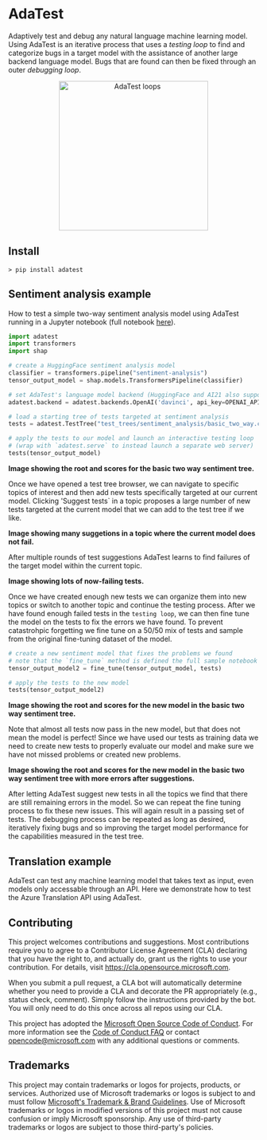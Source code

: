 # AdaTest
Adaptively test and debug any natural language machine learning model. Using AdaTest is an iterative process that uses a *testing loop* to find and categorize bugs in a target model with the assistance of another large backend language model. Bugs that are found can then be fixed through an outer *debugging loop*.

<p align="center">
  <img src="https://raw.githubusercontent.com/microsoft/adatest/master/docs/artwork/main_loops.png" width="300" alt="AdaTest loops" />
</p>

## Install

```
> pip install adatest
```

## Sentiment analysis example

How to test a simple two-way sentiment analysis model using AdaTest running in a Jupyter notebook (full notebook [here](here)).

```python
import adatest
import transformers
import shap

# create a HuggingFace sentiment analysis model
classifier = transformers.pipeline("sentiment-analysis")
tensor_output_model = shap.models.TransformersPipeline(classifier)

# set AdaTest's language model backend (HuggingFace and AI21 also supported)
adatest.backend = adatest.backends.OpenAI('davinci', api_key=OPENAI_API_KEY)

# load a starting tree of tests targeted at sentiment analysis
tests = adatest.TestTree("test_trees/sentiment_analysis/basic_two_way.csv", auto_save=True)

# apply the tests to our model and launch an interactive testing loop
# (wrap with `adatest.serve` to instead launch a separate web server)
tests(tensor_output_model)
```

**Image showing the root and scores for the basic two way sentiment tree.**

Once we have opened a test tree browser, we can navigate to specific topics of interest and then add new tests specifically targeted at our current model. Clicking 'Suggest tests` in a topic proposes a large number of new tests targeted at the current model that we can add to the test tree if we like.

**Image showing many suggetions in a topic where the current model does not fail.**

After multiple rounds of test suggestions AdaTest learns to find failures of the target model within the current topic.

**Image showing lots of now-failing tests.**

Once we have created enough new tests we can organize them into new topics or switch to another topic and continue the testing process. After we have found enough failed tests in the `testing loop`, we can then fine tune the model on the tests to fix the errors we have found. To prevent catastrohpic forgetting we fine tune on a 50/50 mix of tests and sample from the original fine-tuning dataset of the model.

```python
# create a new sentiment model that fixes the problems we found
# note that the `fine_tune` method is defined the full sample notebook
tensor_output_model2 = fine_tune(tensor_output_model, tests)

# apply the tests to the new model
tests(tensor_output_model2)
```

**Image showing the root and scores for the new model in the basic two way sentiment tree.**

Note that almost all tests now pass in the new model, but that does not mean the model is perfect! Since we have used our tests as training data we need to create new tests to properly evaluate our model and make sure we have not missed problems or created new problems.

**Image showing the root and scores for the new model in the basic two way sentiment tree with more errors after suggestions.**

After letting AdaTest suggest new tests in all the topics we find that there are still remaining errors in the model. So we can repeat the fine tuning process to fix these new issues. This will again result in a passing set of tests. The debugging process can be repeated as long as desired, iteratively fixing bugs and so improving the target model performance for the capabilities measured in the test tree.


## Translation example

AdaTest can test any machine learning model that takes text as input, even models only accessable through an API. Here we demonstrate how to test the Azure Translation API using AdaTest.






## Contributing

This project welcomes contributions and suggestions.  Most contributions require you to agree to a
Contributor License Agreement (CLA) declaring that you have the right to, and actually do, grant us
the rights to use your contribution. For details, visit https://cla.opensource.microsoft.com.

When you submit a pull request, a CLA bot will automatically determine whether you need to provide
a CLA and decorate the PR appropriately (e.g., status check, comment). Simply follow the instructions
provided by the bot. You will only need to do this once across all repos using our CLA.

This project has adopted the [Microsoft Open Source Code of Conduct](https://opensource.microsoft.com/codeofconduct/).
For more information see the [Code of Conduct FAQ](https://opensource.microsoft.com/codeofconduct/faq/) or
contact [opencode@microsoft.com](mailto:opencode@microsoft.com) with any additional questions or comments.

## Trademarks

This project may contain trademarks or logos for projects, products, or services. Authorized use of Microsoft 
trademarks or logos is subject to and must follow 
[Microsoft's Trademark & Brand Guidelines](https://www.microsoft.com/en-us/legal/intellectualproperty/trademarks/usage/general).
Use of Microsoft trademarks or logos in modified versions of this project must not cause confusion or imply Microsoft sponsorship.
Any use of third-party trademarks or logos are subject to those third-party's policies.
